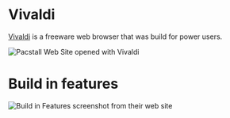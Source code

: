 # Vivaldi
[Vivaldi](https://vivaldi.com/) is a freeware web browser that was build for power users.

![Pacstall Web Site opened with Vivaldi](https://i.postimg.cc/4xnnhYrh/pacstall-website.png)

# Build in features
![Build in Features screenshot from their web site](https://i.postimg.cc/fT8JLcgN/features.png)
